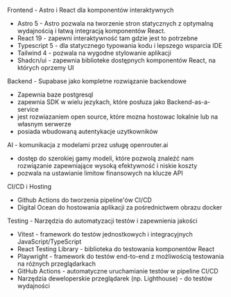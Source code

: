 Frontend - Astro i React dla komponentów interaktywnych

- Astro 5 - Astro pozwala na tworzenie stron statycznych z optymalną wydajnością i łatwą integracją komponentów React.
- React 19 - zapewni interaktywność tam gdzie jest to potrzebne
- Typescript 5 - dla statycznego typowania kodu i lepszego wsparcia IDE
- Tailwind 4 - pozwala na wygodne stylowanie aplikacji
- Shadcn/ui - zapewnia biblioteke dostępnych komponentów React, na których oprzemy UI

Backend - Supabase jako kompletne rozwiązanie backendowe

- Zapewnia baze postgresql
- zapewnia SDK w wielu jezykach, które posłuza jako Backend-as-a-service
- jest rozwiazaniem open source, które mozna hostowac lokalnie lub na własnym serwerze
- posiada wbudowaną autentykacje uzytkowników

AI - komunikacja z modelami przez usługę openrouter.ai

- dostęp do szerokiej gamy modeli, które pozwolą znaleźć nam rozwiązanie zapewniające wysoką efektywność i niskie koszty
- pozwala na ustawianie limitow finansowych na klucze API

CI/CD i Hosting

- Github Actions do tworzenia pipeline'ów CI/CD
- Digital Ocean do hostowania aplikacji za pośrednictwem obrazu docker

Testing - Narzędzia do automatyzacji testów i zapewnienia jakości

- Vitest - framework do testów jednostkowych i integracyjnych JavaScript/TypeScript
- React Testing Library - biblioteka do testowania komponentów React
- Playwright - framework do testów end-to-end z możliwością testowania na różnych przeglądarkach
- GitHub Actions - automatyczne uruchamianie testów w pipeline CI/CD
- Narzędzia deweloperskie przeglądarek (np. Lighthouse) - do testów wydajności
